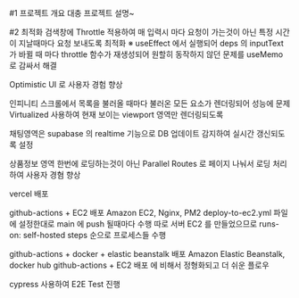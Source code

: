 #1 프로젝트 개요
대충 프로젝트 설명~

#2 최적화
검색창에 Throttle 적용하여 매 입력시 마다 요청이 가는것이 아닌
특정 시간이 지날때마다 요청 보내도록 최적화
※ useEffect 에서 실행되어 deps 의 inputText가 바뀔 때 마다 throttle 함수가 재생성되어
원할히 동작하지 않던 문제를 useMemo 로 감싸서 해결

Optimistic UI 로 사용자 경험 향상

인피니티 스크롤에서 목록을 불러올 때마다 불러온 모든 요소가 렌더링되어 성능에 문제
Virtualized 사용하여 현재 보이는 viewport 영역만 렌더링되도록

채팅영역은 supabase 의 realtime 기능으로 DB 업데이트 감지하여 실시간 갱신되도록 설정

상품정보 영역 한번에 로딩하는것이 아닌 Parallel Routes 로 페이지 나눠서 로딩 처리하여 사용자 경혐 향상

vercel 배포

github-actions + EC2 배포
Amazon EC2, Nginx, PM2
deploy-to-ec2.yml 파일에 설정한대로 main 에 push 될때마다 수행
따로 서버 EC2 를 만들었으므로 runs-on: self-hosted
steps 순으로 프로세스들 수행

github-actions + docker + elastic beanstalk 배포
Amazon Elastic Beanstalk, docker hub
github-actions + EC2 배포 에 비해서 정형화되고 더 쉬운 플로우

cypress 사용하여 E2E Test 진행
